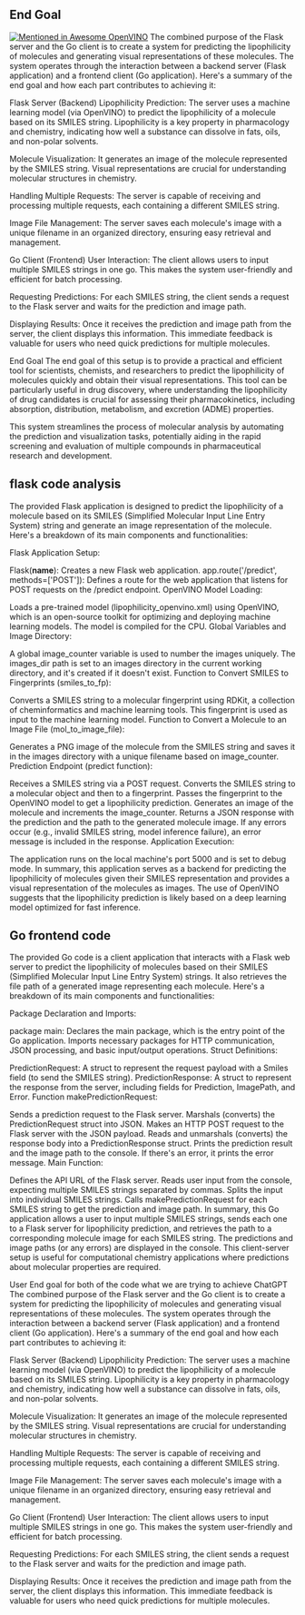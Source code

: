 ## End Goal
[![Mentioned in Awesome OpenVINO](https://awesome.re/mentioned-badge-flat.svg)](https://github.com/openvinotoolkit/awesome-openvino)
The combined purpose of the Flask server and the Go client is to create a system for predicting the lipophilicity of molecules and generating visual representations of these molecules. The system operates through the interaction between a backend server (Flask application) and a frontend client (Go application). Here's a summary of the end goal and how each part contributes to achieving it:

Flask Server (Backend)
Lipophilicity Prediction: The server uses a machine learning model (via OpenVINO) to predict the lipophilicity of a molecule based on its SMILES string. Lipophilicity is a key property in pharmacology and chemistry, indicating how well a substance can dissolve in fats, oils, and non-polar solvents.

Molecule Visualization: It generates an image of the molecule represented by the SMILES string. Visual representations are crucial for understanding molecular structures in chemistry.

Handling Multiple Requests: The server is capable of receiving and processing multiple requests, each containing a different SMILES string.

Image File Management: The server saves each molecule's image with a unique filename in an organized directory, ensuring easy retrieval and management.

Go Client (Frontend)
User Interaction: The client allows users to input multiple SMILES strings in one go. This makes the system user-friendly and efficient for batch processing.

Requesting Predictions: For each SMILES string, the client sends a request to the Flask server and waits for the prediction and image path.

Displaying Results: Once it receives the prediction and image path from the server, the client displays this information. This immediate feedback is valuable for users who need quick predictions for multiple molecules.

End Goal
The end goal of this setup is to provide a practical and efficient tool for scientists, chemists, and researchers to predict the lipophilicity of molecules quickly and obtain their visual representations. This tool can be particularly useful in drug discovery, where understanding the lipophilicity of drug candidates is crucial for assessing their pharmacokinetics, including absorption, distribution, metabolism, and excretion (ADME) properties.

This system streamlines the process of molecular analysis by automating the prediction and visualization tasks, potentially aiding in the rapid screening and evaluation of multiple compounds in pharmaceutical research and development.

## flask code analysis

The provided Flask application is designed to predict the lipophilicity of a molecule based on its SMILES (Simplified Molecular Input Line Entry System) string and generate an image representation of the molecule. Here's a breakdown of its main components and functionalities:

Flask Application Setup:

Flask(__name__): Creates a new Flask web application.
app.route('/predict', methods=['POST']): Defines a route for the web application that listens for POST requests on the /predict endpoint.
OpenVINO Model Loading:

Loads a pre-trained model (lipophilicity_openvino.xml) using OpenVINO, which is an open-source toolkit for optimizing and deploying machine learning models. The model is compiled for the CPU.
Global Variables and Image Directory:

A global image_counter variable is used to number the images uniquely.
The images_dir path is set to an images directory in the current working directory, and it's created if it doesn't exist.
Function to Convert SMILES to Fingerprints (smiles_to_fp):

Converts a SMILES string to a molecular fingerprint using RDKit, a collection of cheminformatics and machine learning tools. This fingerprint is used as input to the machine learning model.
Function to Convert a Molecule to an Image File (mol_to_image_file):

Generates a PNG image of the molecule from the SMILES string and saves it in the images directory with a unique filename based on image_counter.
Prediction Endpoint (predict function):

Receives a SMILES string via a POST request.
Converts the SMILES string to a molecular object and then to a fingerprint.
Passes the fingerprint to the OpenVINO model to get a lipophilicity prediction.
Generates an image of the molecule and increments the image_counter.
Returns a JSON response with the prediction and the path to the generated molecule image. If any errors occur (e.g., invalid SMILES string, model inference failure), an error message is included in the response.
Application Execution:

The application runs on the local machine's port 5000 and is set to debug mode.
In summary, this application serves as a backend for predicting the lipophilicity of molecules given their SMILES representation and provides a visual representation of the molecules as images. The use of OpenVINO suggests that the lipophilicity prediction is likely based on a deep learning model optimized for fast inference.

## Go frontend code
The provided Go code is a client application that interacts with a Flask web server to predict the lipophilicity of molecules based on their SMILES (Simplified Molecular Input Line Entry System) strings. It also retrieves the file path of a generated image representing each molecule. Here's a breakdown of its main components and functionalities:

Package Declaration and Imports:

package main: Declares the main package, which is the entry point of the Go application.
Imports necessary packages for HTTP communication, JSON processing, and basic input/output operations.
Struct Definitions:

PredictionRequest: A struct to represent the request payload with a Smiles field (to send the SMILES string).
PredictionResponse: A struct to represent the response from the server, including fields for Prediction, ImagePath, and Error.
Function makePredictionRequest:

Sends a prediction request to the Flask server.
Marshals (converts) the PredictionRequest struct into JSON.
Makes an HTTP POST request to the Flask server with the JSON payload.
Reads and unmarshals (converts) the response body into a PredictionResponse struct.
Prints the prediction result and the image path to the console. If there's an error, it prints the error message.
Main Function:

Defines the API URL of the Flask server.
Reads user input from the console, expecting multiple SMILES strings separated by commas.
Splits the input into individual SMILES strings.
Calls makePredictionRequest for each SMILES string to get the prediction and image path.
In summary, this Go application allows a user to input multiple SMILES strings, sends each one to a Flask server for lipophilicity prediction, and retrieves the path to a corresponding molecule image for each SMILES string. The predictions and image paths (or any errors) are displayed in the console. This client-server setup is useful for computational chemistry applications where predictions about molecular properties are required.

User
End goal for both of the code what we are trying to achieve
ChatGPT
The combined purpose of the Flask server and the Go client is to create a system for predicting the lipophilicity of molecules and generating visual representations of these molecules. The system operates through the interaction between a backend server (Flask application) and a frontend client (Go application). Here's a summary of the end goal and how each part contributes to achieving it:

Flask Server (Backend)
Lipophilicity Prediction: The server uses a machine learning model (via OpenVINO) to predict the lipophilicity of a molecule based on its SMILES string. Lipophilicity is a key property in pharmacology and chemistry, indicating how well a substance can dissolve in fats, oils, and non-polar solvents.

Molecule Visualization: It generates an image of the molecule represented by the SMILES string. Visual representations are crucial for understanding molecular structures in chemistry.

Handling Multiple Requests: The server is capable of receiving and processing multiple requests, each containing a different SMILES string.

Image File Management: The server saves each molecule's image with a unique filename in an organized directory, ensuring easy retrieval and management.

Go Client (Frontend)
User Interaction: The client allows users to input multiple SMILES strings in one go. This makes the system user-friendly and efficient for batch processing.

Requesting Predictions: For each SMILES string, the client sends a request to the Flask server and waits for the prediction and image path.

Displaying Results: Once it receives the prediction and image path from the server, the client displays this information. This immediate feedback is valuable for users who need quick predictions for multiple molecules.





